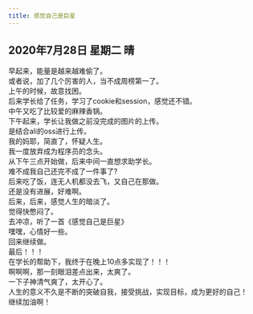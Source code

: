 ```yaml
---
title: 感觉自己是巨星
---
```

## 2020年7月28日 星期二 晴
早起来，能量是越来越难偷了。  
或者说，加了几个厉害的人，当不成周榜第一了。  
上午的时候，故意找困。  
后来学长给了任务，学习了cookie和session，感觉还不错。  
中午又吃了比较爱的麻辣香锅。  
下午起来，学长让我做之前没完成的图片的上传。  
是结合ali的oss进行上传。  
我的妈耶，简直了，怀疑人生。  
我一度放弃成为程序员的念头。  
从下午三点开始做，后来中间一直想求助学长。  
难不成我自己还完不成了一件事了?  
后来吃了饭，连无人机都没去飞，又自己在那做。  
还是没有进展，好难啊。  
后来，后来，感觉人生的暗淡了。  
觉得快憋闷了。  
去冲凉，听了一首《感觉自己是巨星》  
嘿嘿，心情好一些。  
回来继续做。  
最后！！！  
在学长的帮助下，我终于在晚上10点多实现了！！！  
啊啊啊，那一刻眼泪差点出来，太爽了。  
一下子神清气爽了，太开心了。  
人生的意义不久是不断的突破自我，接受挑战，实现目标，成为更好的自己！  
继续加油啊！  